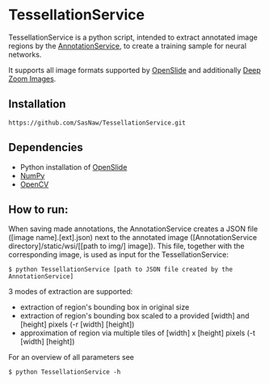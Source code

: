 # TessellationService
TessellationService is a python script, intended to extract annotated image regions by the [AnnotationService](https://github.com/SasNaw/AnnotationService), to create a training sample for neural networks.

It supports all image formats supported by [OpenSlide](http://openslide.org/) and additionally [Deep Zoom Images](https://msdn.microsoft.com/en-us/library/cc645077(v=vs.95).aspx).

## Installation
    https://github.com/SasNaw/TessellationService.git

## Dependencies
- Python installation of [OpenSlide](http://openslide.org/download/)
- [NumPy](http://www.scipy.org/scipylib/download.html)
- [OpenCV](http://docs.opencv.org/2.4/index.html)

## How to run:
When saving made annotations, the AnnotationService creates a JSON file ([image name].[ext].json) next to the annotated image ([AnnotationService directory]/static/wsi/[[path to img/] image]). This file, together with the corresponding image, is used as input for the TessellationService:

	$ python TessellationService [path to JSON file created by the AnnotationService]
	
3 modes of extraction are supported:
* extraction of region's bounding box in original size
* extraction of region's bounding box scaled to a provided [width] and [height] pixels (-r [width] [height])
* approximation of region via multiple tiles of [width] x [height] pixels (-t [width] [height])

For an overview of all parameters see

	$ python TessellationService -h
